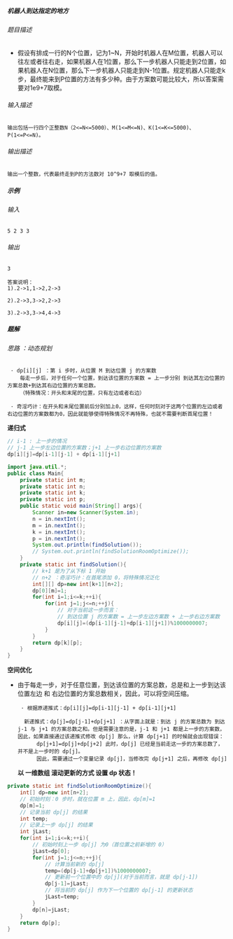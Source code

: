 ##### 机器人到达指定的地方

###### 题目描述

+ 假设有排成一行的N个位置，记为1~N，开始时机器人在M位置，机器人可以往左或者往右走，如果机器人在1位置，那么下一步机器人只能走到2位置，如果机器人在N位置，那么下一步机器人只能走到N-1位置。规定机器人只能走k步，最终能来到P位置的方法有多少种。由于方案数可能比较大，所以答案需要对1e9+7取模。

###### 输入描述

```
输出包括一行四个正整数N（2<=N<=5000）、M(1<=M<=N)、K(1<=K<=5000)、P(1<=P<=N)。
```

###### 输出描述

```
输出一个整数，代表最终走到P的方法数对 10^9+7 取模后的值。
```

##### 示例

###### 输入

```
5 2 3 3
```

###### 输出

```
3

答案说明：
1).2->1,1->2,2->3

2).2->3,3->2,2->3

3).2->3,3->4,4->3
```

##### 题解

###### 思路 ：动态规划

```
 · dp[i][j] ：第 i 步时，从位置 M 到达位置 j 的方案数
 	每走一步后，对于任何一个位置，到达该位置的方案数 = 上一步分别 到达其左边位置的方案总数+到达其右边位置的方案总数。
 	（特殊情况：开头和末尾的位置，只有左边或者右边）
 	
 · 奇淫巧计：在开头和末尾位置前后分别加上0，这样，任何时刻对于这两个位置的左边或者右边位置的方案数都为0，因此就能够使得特殊情况不再特殊，也就不需要判断首尾位置！
```

**递归式**

```java
// i-1 : 上一步的情况
// j-1 上一步左边位置的方案数；j+1 上一步右边位置的方案数
dp[i][j]=dp[i-1][j-1] + dp[i-1][j+1]
```

```java
import java.util.*;
public class Main{
    private static int m;
    private static int n;
    private static int k;
    private static int p;
    public static void main(String[] args){
        Scanner in=new Scanner(System.in);
        n = in.nextInt();
        m = in.nextInt();
        k = in.nextInt();
        p = in.nextInt();
        System.out.println(findSolution());
        // System.out.println(findSolutionRoomOptimize());
    }
    private static int findSolution(){
        // k+1 是为了从下标 1 开始
        // n+2 ：奇淫巧计：在首尾添加 0，将特殊情况泛化
        int[][] dp=new int[k+1][n+2];
        dp[0][m]=1;
        for(int i=1;i<=k;++i){
            for(int j=1;j<=n;++j){
                // 对于当前这一步而言：
                // 到达位置 j 的方案数 = 上一步左边方案数 + 上一步右边方案数
                dp[i][j]=(dp[i-1][j-1]+dp[i-1][j+1])%1000000007;
            }
        }
        return dp[k][p];
    }
}
```

**空间优化**

+ 由于每走一步，对于任意位置，到达该位置的方案总数，总是和上一步到达该位置左边 和 右边位置的方案总数相关，因此，可以将空间压缩。

  ```
   · 根据原递推式：dp[i][j]=dp[i-1][j-1] + dp[i-1][j+1] 
   	
   	新递推式：dp[j]=dp[j-1]+dp[j+1] ：从字面上就是：到达 j 的方案总数为 到达j-1 与 j+1 的方案总数之和。但是需要注意的是，j-1 和 j+1 都是上一步的方案数，因此，如果直接通过该递推式修改 dp[j] 那么，计算 dp[j+1] 的时候就会出现错误：
   		dp[j+1]=dp[j]+dp[j+2] 此时，dp[j] 已经是当前走这一步的方案总数了，并不是上一步时的 dp[j]。
   		因此，需要通过一个变量记录 dp[j]，当修改完 dp[j+1] 之后，再修改 dp[j]
  ```
  
  **以 一维数组 滚动更新的方式 设置 dp 状态！**

```java
private static int findSolutionRoomOptimize(){
    int[] dp=new int[n+2];
    // 初始时刻：0 步时，就在位置 m 上，因此，dp[m]=1
    dp[m]=1;
    // 记录当前 dp[j] 的结果
    int temp;
    // 记录上一步 dp[j] 的结果
    int jLast;
    for(int i=1;i<=k;++i){
        // 初始时刻上一步 dp[j] 为0（首位置之前新增的 0）
        jLast=dp[0];
        for(int j=1;j<=n;++j){
            // 计算当前新的 dp[j]
            temp=(dp[j-1]+dp[j+1])%1000000007;
            // 更新前一个位置中的 dp[j](对于当前而言，就是 dp[j-1])
            dp[j-1]=jLast;
            // 将当前的 dp[j] 作为下一个位置的 dp[j-1] 的更新状态
            jLast=temp;
        }
        dp[n]=jLast;
    }
    return dp[p];
}
```


